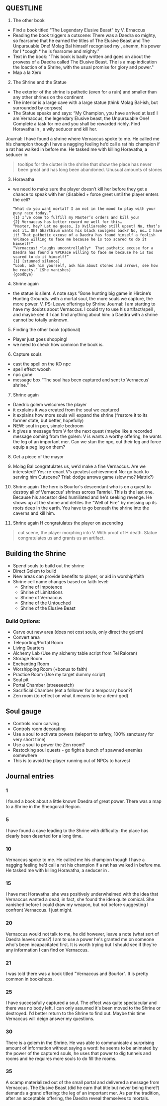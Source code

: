 ## QUESTLINE
1. The other book
- Find a book titled "The Legendary Elusive Beast" by V. Ernaccus
- Reading the book triggers a cutscene: There was a Daedra so mighty, so fearsome that he earned the titles of The Elusive Beast and The Unpursuable One! Molag Bal himself recognised my , ahemm, his power for I *cough * he is fearsome and mighty."
- Text in the book: "This book is badly written and goes on about the prowess of a Daedra called The Elusive Beast. The is a map indication the loaction of a Shrine, with the usual promise for glory and power."
- Map a la Xero

2.  The Shrine and the Statue
- The exterior of the shrine is pathetic (even for a ruin) and smaller than any other shrines on the continent
- The interior is a large cave with a large statue (think Molag Bal-ish, but surrounded by corpses)
- The Statue speaks and says:
“My Champion, you have arrived at last! I am Vernaccus, the legendary Elusive beast, the Unpursuable One! Complete a task for me and you shall be rewarded richly. Find Horavatha in <insert Daedric RUIN>, a wily seducer and kill her. 

Journal: I have found a shrine where Vernaccus spoke to me. He called me his champion though I have a nagging feeling he’d call a rat his champion if a rat has walked in before me. He tasked me with killing Horavatha, a seducer in <insert RUINS>
> tooltips for the clutter in the shrine that show the place has never been great and has long been abandoned. Unusual amounts of stones

3.  Horavatha
- we need to make sure the player doesn’t kill her before they get a chance to speak with her (disabled + force greet until the player enters the cell?
    ```
  “What do you want mortal? I am not in the mood to play with your puny race today.”
  {1} I’ve come to fulfill my Master’s orders and kill you!
  {2} Vernaccus has better reward me well for this…
  “Master, hey? Let me guess… Is Xviliaresko still upset? No, that’s not it… Oh! Gharthium wants his black soulgems back? No, no… I have it! That pathetic excuse of a Daedra has found himself a foolish %PCRace willing to face me because he is too scared to do it himself!”
  “Vernaccus! *laughs uncontrollably*  That pathetic excuse for a Daedra has found a %PCRace willing to face me because he is too scared to do it himself!”
  {1} [stunned silence]
  “Look, ask him yourself, ask him about stones and arrows, see how he reacts.” [She vanishes]
  {goodbye}
    ```
4.  Shrine again
- the statue is silent. A note says ”Gone hunting big game in Hircine’s Hunting Grounds. <USE MY ARTIFACT>  with a mortal soul, the more souls we capture, the more power.
V.
PS: Leave offerings by Shrine
Journal: I am starting to have my doubts about Vernaccus. I could try to use his artifact/spell , and maybe see if I can find anything about him: a Daedra with a shrine cannot be totally unknown.

5.  Finding the other book (optional)
- Player just goes shopping!
- we need to check how common the book is.

6.  Capture souls
- cast the spell on the KO npc
- spell effect woosh
- npc gone
- message box “The soul has been captured and sent to Vernaccus’ shrine.”

7.  Shrine again
- Daedric golem welcomes the player
- it explains it was created from the soul we captured
- it explains how more souls will expand the shrine (“restore it to its former state, but better, hopefully)
- NEW: soul in pen, simple bedroom
- it gives a message from V for the next quest (maybe like a recorded message coming from the golem:
V is wants a worthy offering, he wants the leg of an important mer. 
Can we stun the npc, cut their leg and force equip a peg leg on them?

8.  Get a piece of the mayor

9. Molag Bal congratulates us, we’d make a fine Vernaccus. Are we interested?
Yes: re-enact V’s greatest achievement 
No: go back to serving him
Cutscene?
Trial: dodge arrows game (slow mo? Matrix?)

10. Shrine again
The hero is Bourlor's descendant who is on a quest to destroy all of Vernaccus' shrines across Tamriel. This is the last one. Because his ancestor died humiliated and he's seeking revenge. He shows up at the shrine and defiles the "Well of Fire" by messing up its roots deep in the earth. You have to go beneath the shrine into the caverns and kill him.

11. Shrine again
H congratulates the player on ascending
> cut scene, the player morphing into V.
With proof of H death. Statue congratulates  us and grants us an artifact. 



## Building the Shrine
- Spend souls to build out the shrine
- Direct Golem to build
- New areas can provide benefits to player, or aid in worship/faith
- Shrine cell name changes based on faith level:
  - Shrine of Impotence
  - Shrine of Limitations
  - Shrine of Vernaccus
  - Shrine of the Untouched
  - Shrine of the Elusive Beast

### Build Options:
- Carve out new area (does not cost souls, only direct the golem)
- Convert area
- Teleporting/Portal Room
- Living Quarters
- Alchemy Lab (Use my alchemy table script from Tel Raloran)
- Storage Room
- Enchanting Room
- Worshipping Room (+bonus to faith)
- Practice Room (Use my target dummy script)
- Soul pit
- Portal Chamber (streeeeetch)
- Sacrificial Chamber (eat a follower for a temporary boon?)
- Zen room (to reflect on what it means to be a demi-god)


## Soul gauge
- Controls room carving
- Controls room decorating
- Use a soul to activate powers (teleport to safety, 100% sanctuary for very short time)
- Use a soul to power the Zen room?
- Restocking soul quests - go fight a bunch of spawned enemies somewhere
- This is to avoid the player running out of NPCs to harvest

## Journal entries
### 1
I found a book about a little known Daedra of great power. There was a map to a Shrine in the Sheogorad Region. 
### 5
I have found a cave leading to the Shrine with difficulty: the place has clearly been deserted for a long time.
### 10
Vernaccus spoke to me. He called me his champion though I have a nagging feeling he’d call a rat his champion if a rat has walked in before me. He tasked me with killing Horavatha, a seducer in <RUIN>.
### 15
I have met Horavatha: she was positively underwhelmed with the idea that Vernaccus wanted a dead, in fact, she found the idea quite comical. She vanished before I could draw my weapon, but not before suggesting I confront Vernaccus. I just might.
### 20
Vernaccus would not talk to me, he did however, leave a note (what sort of Daedra leaves notes?) I am to use a power he's granted me on someone who's been incapacitated first. It is worth trying but I should see if they're any information I can find on Vernaccus.
### 21
I was told there was a book titled "Vernaccus and Bourlor". It is pretty common in bookshops.
### 25
I have successfully captured a soul. The effect was quite spectacular and there was no body left. I can only assumed it's been moved to the Shrine or destroyed. I'd better return to the Shrine to find out. Maybe this time Vernaccus will deign answer my questions.
### 30
There is a golem in the Shrine. He was able to communicate a surprising amount of information without saying a word: he seems to be animated by the power of the captured souls, he uses that power to dig tunnels and rooms and he requires more souls to do fill the rooms.
### 35
A scamp materialized out of the small portal and delivered a message from Vernaccus. The Elusive Beast (did he earn that title but never being there?) demands a grand offering: the leg of an important mer. As per the tradition, after an acceptable offering, the Daedra reveal themselves to mortals.
